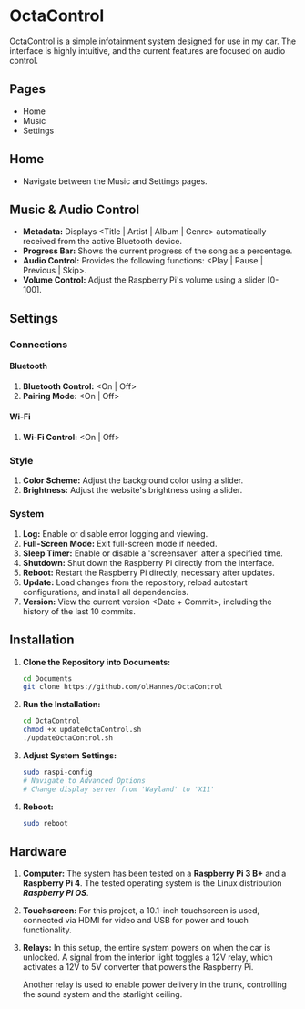 # OctaControl

OctaControl is a simple infotainment system designed for use in my car. The interface is highly intuitive, and the current features are focused on audio control.

## Pages
- Home
- Music
- Settings

## Home
- Navigate between the Music and Settings pages.

## Music & Audio Control

- **Metadata:** Displays <Title | Artist | Album | Genre> automatically received from the active Bluetooth device.
- **Progress Bar:** Shows the current progress of the song as a percentage.
- **Audio Control:** Provides the following functions: <Play | Pause | Previous | Skip>.
- **Volume Control:** Adjust the Raspberry Pi's volume using a slider [0-100].

## Settings

### Connections
#### Bluetooth
1. **Bluetooth Control:** <On | Off>
2. **Pairing Mode:** <On | Off>

#### Wi-Fi
1. **Wi-Fi Control:** <On | Off>

### Style
1. **Color Scheme:** Adjust the background color using a slider.
2. **Brightness:** Adjust the website's brightness using a slider.

### System
1. **Log:** Enable or disable error logging and viewing.
2. **Full-Screen Mode:** Exit full-screen mode if needed.
3. **Sleep Timer:** Enable or disable a 'screensaver' after a specified time.
4. **Shutdown:** Shut down the Raspberry Pi directly from the interface.
5. **Reboot:** Restart the Raspberry Pi directly, necessary after updates.
6. **Update:** Load changes from the repository, reload autostart configurations, and install all dependencies.
7. **Version:** View the current version <Date + Commit>, including the history of the last 10 commits.

## Installation

1. **Clone the Repository into Documents:**
   ```bash
   cd Documents
   git clone https://github.com/olHannes/OctaControl
   ```

2. **Run the Installation:**
   ```bash
   cd OctaControl
   chmod +x updateOctaControl.sh
   ./updateOctaControl.sh
   ```

3. **Adjust System Settings:**
   ```bash
   sudo raspi-config
   # Navigate to Advanced Options
   # Change display server from 'Wayland' to 'X11'
   ```

4. **Reboot:**
   ```bash
   sudo reboot
   ```

## Hardware

1. **Computer:**
   The system has been tested on a **Raspberry Pi 3 B+** and a **Raspberry Pi 4**. The tested operating system is the Linux distribution ***Raspberry Pi OS***.

2. **Touchscreen:**
   For this project, a 10.1-inch touchscreen is used, connected via HDMI for video and USB for power and touch functionality.

3. **Relays:**
   In this setup, the entire system powers on when the car is unlocked. A signal from the interior light toggles a 12V relay, which activates a 12V to 5V converter that powers the Raspberry Pi.

   Another relay is used to enable power delivery in the trunk, controlling the sound system and the starlight ceiling.

